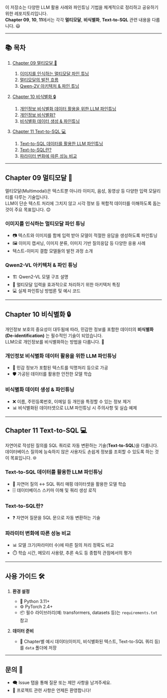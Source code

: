 이 저장소는 다양한 LLM 활용 사례와 파인튜닝 기법을 체계적으로 정리하고 공유하기 위한 레포지토리입니다.  
**Chapter 09**, **10**, **11**에서는 각각 **멀티모달**, **비식별화**, **Text-to-SQL** 관련 내용을 다룹니다. 😃

---

## 📚 목차

1. [Chapter 09 멀티모달 📸](#chapter-09-멀티모달)  
   1. [이미지를 인식하는 멀티모달 파인 튜닝](#이미지를-인식하는-멀티모달-파인-튜닝)  
   2. [멀티모달의 발전 흐름](#멀티모달의-발전-흐름)  
   3. [Qwen-2V 아키텍처 & 파인 튜닝](#qwen-2v-아키텍처--파인-튜닝)

2. [Chapter 10 비식별화 🔒](#chapter-10-비식별화)  
   1. [개인정보 비식별화 데이터 활용을 위한 LLM 파인튜닝](#개인정보-비식별화-데이터-활용을-위한-llm-파인튜닝)  
   2. [개인정보 비식별화?](#개인정보-비식별화)  
   3. [비식별화 데이터 생성 & 파인튜닝](#비식별화-데이터-생성--파인튜닝)

3. [Chapter 11 Text-to-SQL 💻](#chapter-11-text-to-sql)  
   1. [Text-to-SQL 데이터를 활용한 LLM 파인튜닝](#text-to-sql-데이터를-활용한-llm-파인튜닝)  
   2. [Text-to-SQL란?](#text-to-sql란)  
   3. [파라미터 변화에 따른 성능 비교](#파라미터-변화에-따른-성능-비교)

---

## Chapter 09 멀티모달 📸

멀티모달(Multimodal)은 텍스트뿐 아니라 이미지, 음성, 동영상 등 다양한 입력 모달리티를 다루는 기술입니다.  
LLM이 단순 텍스트 처리에 그치지 않고 시각 정보 등 복합적 데이터를 이해하도록 돕는 것이 주요 목표입니다. 😊

### 이미지를 인식하는 멀티모달 파인 튜닝
- 📷 텍스트와 이미지를 함께 입력 받아 모델이 적절한 응답을 생성하도록 파인튜닝  
- 🖼️ 이미지 캡셔닝, 이미지 분류, 이미지 기반 질의응답 등 다양한 응용 사례
- 텍스트-이미지 결합 모델들의 발전 과정 소개

### Qwen2-VL 아키텍처 & 파인 튜닝
- 🏗️ Qwen2-VL 모델 구조 설명  
- 🎯 멀티모달 입력을 효과적으로 처리하기 위한 아키텍처 특징  
- 💻 실제 파인튜닝 방법론 및 예시 코드

---

## Chapter 10 비식별화 🔒

개인정보 보호의 중요성이 대두됨에 따라, 민감한 정보를 포함한 데이터의 **비식별화(De-identification)** 는 필수적인 기술이 되었습니다.  
LLM으로 개인정보를 비식별화하는 방법을 다룹니다. 🔐

### 개인정보 비식별화 데이터 활용을 위한 LLM 파인튜닝
- 🔄 민감 정보가 포함된 텍스트를 익명처리 등으로 가공  
- 🛡️ 가공된 데이터를 활용한 안전한 모델 학습  

### 비식별화 데이터 생성 & 파인튜닝
- ❌ 이름, 주민등록번호, 이메일 등 개인을 특정할 수 있는 정보 제거  
- 📊 비식별화된 데이터셋으로 LLM 파인튜닝 시 주의사항 및 실습 예제

---

## Chapter 11 Text-to-SQL 💻

자연어로 작성된 질의를 SQL 쿼리로 자동 변환하는 기술(**Text-to-SQL**)을 다룹니다.  
데이터베이스 질의에 능숙하지 않은 사용자도 손쉽게 정보를 조회할 수 있도록 하는 것이 목표입니다. 🌐

### Text-to-SQL 데이터를 활용한 LLM 파인튜닝
- 🔀 자연어 질의 ↔ SQL 쿼리 매핑 데이터셋을 활용한 모델 학습  
- 🗄️ 데이터베이스 스키마 이해 및 쿼리 생성 로직

### Text-to-SQL란?
- ❓ 자연어 질문을 SQL 문으로 자동 변환하는 기술  

### 파라미터 변화에 따른 성능 비교
- 📊 모델 크기(파라미터 수)에 따른 질의 처리 정확도 비교  
- ⏱️ 학습 시간, 메모리 사용량, 추론 속도 등 종합적 관점에서의 평가

---

## 사용 가이드 🛠️

1. **환경 설정**  
   - 🐍 Python 3.11+  
   - ⚙️ PyTorch 2.4+
   - 📦 필수 라이브러리(예: transformers, datasets 등)는 `requirements.txt` 참고

2. **데이터 준비**  
   - 📂 Chapter별 예시 데이터(이미지, 비식별화된 텍스트, Text-to-SQL 쿼리 등)를 `data` 폴더에 저장  
   
---

## 문의 💌

- 🗨️ Issue 탭을 통해 질문 또는 제안 사항을 남겨주세요.  
- 🚀 프로젝트 관련 사항은 언제든 환영합니다!

